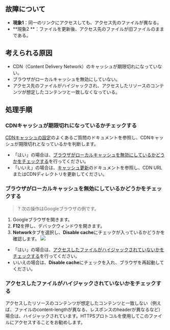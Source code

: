 ## 故障について

- **現象1**：同一のリンクにアクセスしても、アクセス先のファイルが異なる。
- **現象2 **：ファイルを更新後、アクセス先のファイルが旧ファイルのままである。

## 考えられる原因

- CDN（Content Delivery Network）のキャッシュが期限切れになっていない。
- ブラウザがローカルキャッシュを無効にしていない。
- アクセス先のファイルがハイジャックされ、アクセスしたリソースのコンテンツが想定したコンテンツと一致しなくなっている。

## 処理手順

### CDNキャッシュが期限切れになっているかチェックする

[CDNキャッシュの設定](https://intl.cloud.tencent.com/document/product/228/11203)のよくあるご質問のドキュメントを参照し、CDNキャッシュが期限切れとなっているかを判断します。
 - 「はい」の場合は、[ブラウザがローカルキャッシュを無効にしているかどうかをチェックする](#DisableCaching)を行ってください。
 - 「いいえ」の場合は、[キャッシュ更新](https://intl.cloud.tencent.com/document/product/228/6299)のドキュメントを参照し、CDN URLまたはCDNディレクトリを更新してください。

<span id="DisableCaching"></span>
### ブラウザがローカルキャッシュを無効にしているかどうかをチェックする

>? 次の操作はGoogleブラウザの例です。
>
1. Googleブラウザを開きます。
2. **F12**を押し、デバックウィンドウを開きます。
3. **Network**タブを選択し、**Disable cache**にチェックが入っているかどうかを確認します。
![](https://main.qcloudimg.com/raw/453ea5fdaa0d69be6f13fd809a815d22.png)
 - 「はい」の場合は、[アクセスしたファイルがハイジャックされていないかをチェックする](#UseHTTPS)を行ってください。
 - いいえの場合は、**Disable cache**にチェックを入れ、ブラウザを再起動してください。

<span id="UseHTTPS"></span>
### アクセスしたファイルがハイジャックされていないかをチェックする

アクセスしたリソースのコンテンツが想定したコンテンツと一致しない（例えば、ファイルのcontent-lengthが異なる、レスポンスのheaderが異なるなど）場合は、ハイジャックされています。HTTPSプロトコルを使用してこのファイルにアクセスすることをお勧めします。


